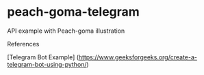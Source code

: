 # peach-goma-telegram
API example with Peach-goma illustration


References

[Telegram Bot Example] (https://www.geeksforgeeks.org/create-a-telegram-bot-using-python/)